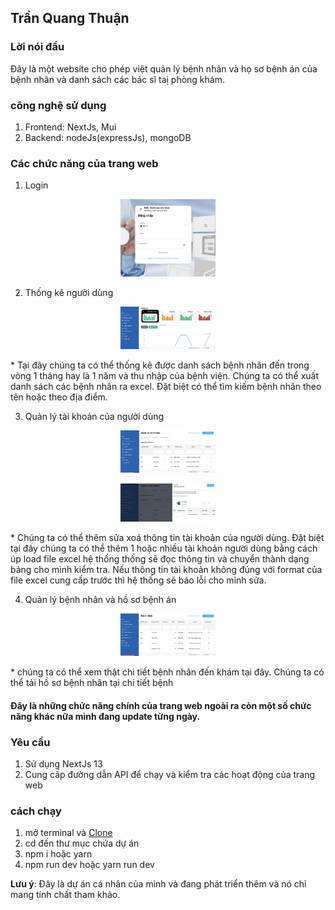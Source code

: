 ## Trần Quang Thuận
### Lời nói đầu
Đây là một website cho phép việt quản lý bệnh nhân và họ sơ bệnh án của bệnh nhân và danh sách các bác sĩ taị phòng khám.
### công nghệ sử dụng
1. Frontend: NextJs, Mui
2. Backend: nodeJs(expressJs), mongoDB
### Các chức năng của trang web
1. Login 
<p align="center">
  <img src="public/image1.png" width="30%" >
</p>

2. Thống kê người dùng
<p align="center">
  <img src="public/image2.png" width="30%" >
</p>
* Tại đây chúng ta có thể thống kê được danh sách bệnh nhân đến trong vòng 1 tháng hay là 1 năm và thu nhập của bệnh viện. Chúng ta có thể xuất danh sách các bệnh nhân ra excel. Đặt biệt có thể tìm kiếm bệnh nhân theo tên hoặc theo địa điểm.

3. Quản lý tài khoản của người dùng 
<div>
    <p align="center">
        <img src="public/image3.png" width="30%" >
    </p>
    <p align="center">
        <img src="public/image5.png" width="30%" >
    </p>
<div>
* Chúng ta có thể thêm sửa xoá thông tin tài khoản của người dùng. Đặt biệt tại đây chúng ta có thể thêm 1 hoặc nhiều tài khoản người dùng bằng cách úp load file excel hệ thống thống sẽ đọc thông tin và chuyển thành dạng bảng cho mình kiểm tra. Nếu thông tin tài khoản không đúng với format của file excel cung cấp trước thì hệ thống sẽ báo lỗi cho mình sửa.

4. Quản lý bệnh nhân và hồ sơ bệnh án
<p align="center">
  <img src="public/image6.png" width="30%" >
</p>
* chúng ta có thể xem thật chi tiết bệnh nhân đến khám tại đây. Chúng ta có thể tải hồ sơ bệnh nhân tại chi tiết bệnh 

#### Đây là những chức năng chính của trang web ngoài ra còn một số chức năng khác nữa mình đang update từng ngày.

### Yêu cầu
1. Sử dụng NextJs 13
2. Cung cấp đường dẫn API để chạy và kiểm tra các hoạt động của trang web
### cách chạy
1. mở terminal và [Clone](git@github.com:tranquangthuan1211/manager_patient.git)
2. cd đến thư mục chứa dự án 
3. npm i hoặc yarn 
4. npm run dev hoặc yarn run dev

**Lưu ý**: Đây là dự án cá nhân của mình và đang phát triển thêm và nó chỉ mang tính chất tham khảo.